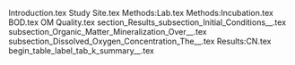 Introduction.tex
Study Site.tex
Methods:Lab.tex
Methods:Incubation.tex
BOD.tex
OM Quality.tex
section_Results_subsection_Initial_Conditions__.tex
subsection_Organic_Matter_Mineralization_Over__.tex
subsection_Dissolved_Oxygen_Concentration_The__.tex
Results:CN.tex
begin_table_label_tab_k_summary__.tex